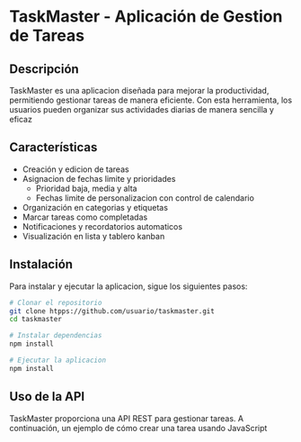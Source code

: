 # TaskMaster - Aplicación de Gestion de Tareas

## Descripción

TaskMaster es una aplicacion diseñada para mejorar la productividad, permitiendo gestionar tareas de
manera eficiente. Con esta herramienta, los usuarios pueden organizar sus actividades diarias de
manera sencilla y eficaz

## Características

- Creación y edicion de tareas
- Asignacion de fechas limite y prioridades
  - Prioridad baja, media y alta
  - Fechas limite de personalizacion con control de calendario
- Organización en categorias y etiquetas
- Marcar tareas como completadas
- Notificaciones y recordatorios automaticos
- Visualización en lista y tablero kanban

## Instalación

Para instalar y ejecutar la aplicacion, sigue los siguientes pasos:

```bash
# Clonar el repositorio
git clone htpps://github.com/usuario/taskmaster.git
cd taskmaster

# Instalar dependencias
npm install

# Ejecutar la aplicacion
npm install
```

## Uso de la API

TaskMaster proporciona una API REST para gestionar tareas. A continuación, un ejemplo de cómo crear una tarea usando JavaScript